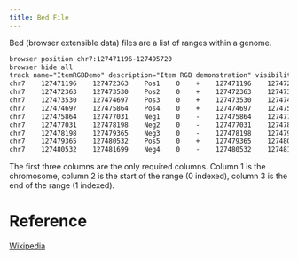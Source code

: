 ```yaml
---
title: Bed File
---
```


Bed (browser extensible data) files are a list of ranges within a genome.

```txt
browser position chr7:127471196-127495720
browser hide all
track name="ItemRGBDemo" description="Item RGB demonstration" visibility=2 itemRgb="On"
chr7    127471196    127472363    Pos1    0    +    127471196    127472363    255,0,0
chr7    127472363    127473530    Pos2    0    +    127472363    127473530    255,0,0
chr7    127473530    127474697    Pos3    0    +    127473530    127474697    255,0,0
chr7    127474697    127475864    Pos4    0    +    127474697    127475864    255,0,0
chr7    127475864    127477031    Neg1    0    -    127475864    127477031    0,0,255
chr7    127477031    127478198    Neg2    0    -    127477031    127478198    0,0,255
chr7    127478198    127479365    Neg3    0    -    127478198    127479365    0,0,255
chr7    127479365    127480532    Pos5    0    +    127479365    127480532    255,0,0
chr7    127480532    127481699    Neg4    0    -    127480532    127481699    0,0,255
```

The first three columns are the only required columns. Column 1 is the
chromosome, column 2 is the start of the range (0 indexed), column 3 is the end
of the range (1 indexed).

# Reference

[Wikipedia](<https://en.wikipedia.org/wiki/BED_(file_format)>)
